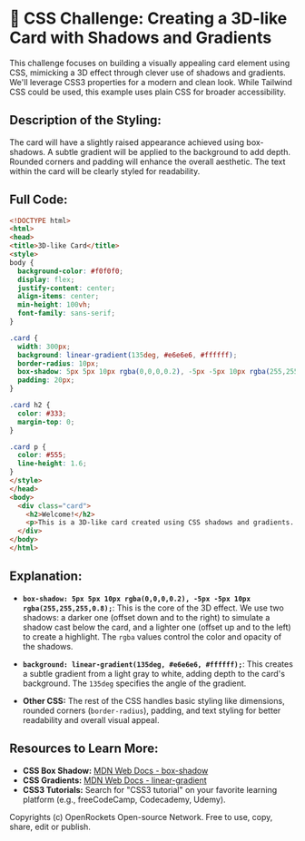 # 🐞 CSS Challenge:  Creating a 3D-like Card with Shadows and Gradients


This challenge focuses on building a visually appealing card element using CSS, mimicking a 3D effect through clever use of shadows and gradients. We'll leverage CSS3 properties for a modern and clean look.  While Tailwind CSS could be used, this example uses plain CSS for broader accessibility.

## Description of the Styling:

The card will have a slightly raised appearance achieved using box-shadows.  A subtle gradient will be applied to the background to add depth.  Rounded corners and padding will enhance the overall aesthetic.  The text within the card will be clearly styled for readability.

## Full Code:

```html
<!DOCTYPE html>
<html>
<head>
<title>3D-like Card</title>
<style>
body {
  background-color: #f0f0f0;
  display: flex;
  justify-content: center;
  align-items: center;
  min-height: 100vh;
  font-family: sans-serif;
}

.card {
  width: 300px;
  background: linear-gradient(135deg, #e6e6e6, #ffffff);
  border-radius: 10px;
  box-shadow: 5px 5px 10px rgba(0,0,0,0.2), -5px -5px 10px rgba(255,255,255,0.8);
  padding: 20px;
}

.card h2 {
  color: #333;
  margin-top: 0;
}

.card p {
  color: #555;
  line-height: 1.6;
}
</style>
</head>
<body>
  <div class="card">
    <h2>Welcome!</h2>
    <p>This is a 3D-like card created using CSS shadows and gradients.  The box-shadow property is key to achieving the raised effect, while the linear-gradient adds depth and visual interest.</p>
  </div>
</body>
</html>
```

## Explanation:

* **`box-shadow: 5px 5px 10px rgba(0,0,0,0.2), -5px -5px 10px rgba(255,255,255,0.8);`**: This is the core of the 3D effect.  We use two shadows: a darker one (offset down and to the right) to simulate a shadow cast below the card, and a lighter one (offset up and to the left) to create a highlight. The `rgba` values control the color and opacity of the shadows.

* **`background: linear-gradient(135deg, #e6e6e6, #ffffff);`**:  This creates a subtle gradient from a light gray to white, adding depth to the card's background.  The `135deg` specifies the angle of the gradient.

* **Other CSS:** The rest of the CSS handles basic styling like dimensions, rounded corners (`border-radius`), padding, and text styling for better readability and overall visual appeal.

## Resources to Learn More:

* **CSS Box Shadow:** [MDN Web Docs - box-shadow](https://developer.mozilla.org/en-US/docs/Web/CSS/box-shadow)
* **CSS Gradients:** [MDN Web Docs - linear-gradient](https://developer.mozilla.org/en-US/docs/Web/CSS/linear-gradient)
* **CSS3 Tutorials:**  Search for "CSS3 tutorial" on your favorite learning platform (e.g., freeCodeCamp, Codecademy, Udemy).


Copyrights (c) OpenRockets Open-source Network. Free to use, copy, share, edit or publish.

